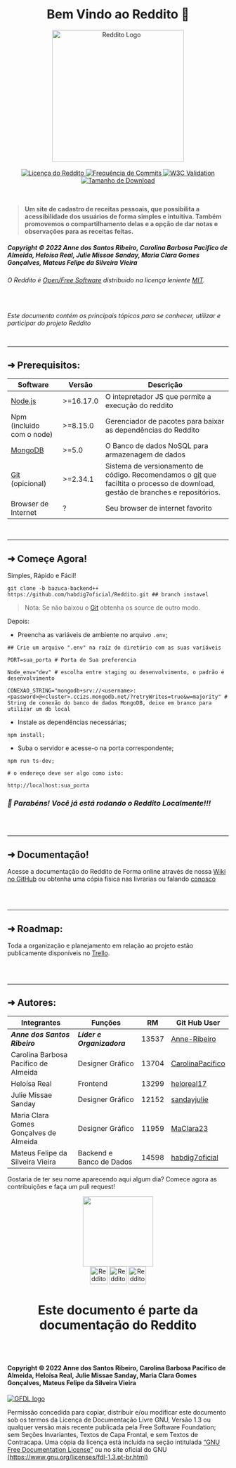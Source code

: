 # <h1 align="center" >Bem Vindo ao Reddito &#127881;</h1>

<div align="center">
<a href="https://reddito-server.herokuapp.com/"> <img width="300" src="https://raw.githubusercontent.com/habdig7oficial/Reddito/full-stack/src/assets/Images/RedditoLogo1.png" alt="Reddito Logo"> </a>
</div>

<br>

<div align="center">
<a href="https://github.com/habdig7oficial/Reddito/blob/main/LICENSE">
<img alt="Licença do Reddito" src="https://img.shields.io/github/license/habdig7oficial/Reddito?color=%237DAD61&amp;label=LICEN%C3%87A&amp;logo=Reddito&amp;logoColor=%233E5133&amp;style=for-the-badge">
</a> <a href="https://github.com/habdig7oficial/Reddito"> <img alt="Frequência de Commits" src="https://img.shields.io/github/commit-activity/y/habdig7oficial/Reddito?color=6B8A53&amp;label=Frequ%C3%AAncia%20de%20Commits&amp;logo=Frequ%C3%AAncia%20de%20Commits&amp;style=for-the-badge"> <img alt="W3C Validation" src="https://img.shields.io/w3c-validation/html?color=3E5133&logo=Validado&style=for-the-badge&targetUrl=https%3A%2F%2Fanne-ribeiro.github.io%2F2emia-projeto%2F"> <img alt="Tamanho de Download" src="https://img.shields.io/github/languages/code-size/habdig7oficial/Reddito?color=%233E5133&amp;label=Tamanho%20de%20Download&amp;logo=Reddito&amp;style=for-the-badge"></a>
</div>


<br>
<br>

> **Um site de cadastro de receitas pessoais, que possibilita a acessibilidade dos usuários de forma simples e intuitiva. Também promovemos o compartilhamento delas e a opção de dar notas e observações para as receitas feitas.**

##### **Copyright &#169; 2022 Anne dos Santos Ribeiro, Carolina Barbosa Pacífico de Almeida, Heloísa Real, Julie Missae Sanday, Maria Clara Gomes Gonçalves, Mateus Felipe da Silveira Vieira**

###### O Reddito é [Open/Free Software](https://www.gnu.org/philosophy/open-source-misses-the-point.html.en) distribuido na licença leniente [MIT](https://github.com/habdig7oficial/Reddito/blob/main/LICENSE).

<br>

_Este documento contém os principais tópicos para se conhecer, utilizar e participar do projeto Reddito_


<br>

---

## &#10140; Prerequisitos:

Software | Versão | Descrição 
--------- | ------ | ---------
| [Node.js](https://nodejs.org/pt-br/) | >=16.17.0 | O intepretador JS que permite a execução do reddito 
|  Npm (incluido com o node)| >=8.15.0 | Gerenciador de pacotes para baixar as dependências do Reddito
| [MongoDB](https://www.mongodb.com/docs/manual/installation/) | >=5.0 | O Banco de dados NoSQL para armazenagem de dados
| [Git](https://git-scm.com/downloads) (opicional)| >=2.34.1 | Sistema de versionamento de código. Recomendamos o [git](https://git-scm.com/) que faciltita o processo de download, gestão de branches e repositórios.
| Browser de Internet | ? | Seu browser de internet favorito

<br>
 
---

## &#10140; Começe Agora! 

Simples, Rápido e Fácil!

```
git clone -b bazuca-backend++ https://github.com/habdig7oficial/Reddito.git ## branch instavel 
```

> Nota: Se não baixou o [Git](https://git-scm.com/) obtenha os source de outro modo.

Depois:

* Preencha as variáveis de ambiente no arquivo ```.env```;

```
## Crie um arquivo ".env" na raíz do diretório com as suas variáveis

PORT=sua_porta # Porta de Sua preferencia 

Node_env="dev" # escolha entre staging ou desenvolvimento, o padrão é desenvolvimento

CONEXAO_STRING="mongodb+srv://<username>:<password>@<cluster>.ccizs.mongodb.net/?retryWrites=true&w=majority" # String de conexão do banco de dados MongoDB, deixe em branco para utilizar um db local

```

* Instale as dependências necessárias;
```
npm install; 
```

* Suba o servidor e acesse-o na porta correspondente;
```
npm run ts-dev;
```
```
# o endereço deve ser algo como isto:

http://localhost:sua_porta
```

### *&#127882; Parabéns! Você já está rodando o Reddito Localmente!!!*


<br>
<br>

---

## &#10140; Documentação!

Acesse a documentação do Reddito de Forma online através de nossa [Wiki no GitHub](https://github.com/habdig7oficial/Reddito/wiki) ou obtenha uma cópia física nas livrarias ou falando [conosco](mailto:habdig7@gmail.com)


<br>
<br>

---

## &#10140; Roadmap:

Toda a organização e planejamento em relação ao projeto estão publicamente disponíveis no [Trello](https://trello.com/b/jWWfNBZU/reddito).


<br>
<br>

---

## &#10140; Autores:
 
| Integrantes | Funções | RM | Git Hub User 
|------------------------------ | -------------------  | -------------| ----------- |
| ***Anne dos Santos Ribeiro*** | ***Líder e Organizadora*** | 13537 | [Anne-Ribeiro](https://github.com/Anne-Ribeiro)
| Carolina Barbosa Pacífico de Almeida | Designer Gráfico | 13704 | [CarolinaPacifico](https://github.com/CarolinaPacifico)
| Heloísa Real | Frontend | 13299 | [heloreal17](https://github.com/heloreal17)
| Julie Missae Sanday | Designer Gráfico | 12152 | [sandayjulie](https://github.com/sandayjulie)
| Maria Clara Gomes Gonçalves de Almeida | Designer Gráfico | 11959 | [MaClara23](https://github.com/MaClara23)
| Mateus Felipe da Silveira Vieira | Backend e Banco de Dados | 14598 | [habdig7oficial](https://github.com/habdig7oficial)

Gostaria de ter seu nome aparecendo aqui algum dia? Comece agora as contribuições e faça um pull request!

<div align="center">
<a href="https://reddito-server.herokuapp.com/">
<img width="160" src="https://raw.githubusercontent.com/habdig7oficial/Reddito/bazuca-backend%2B%2B/src/assets/Images/logohomepage.png" >
</a>
</div>

<div align="center">
<img width="40" src="https://raw.githubusercontent.com/habdig7oficial/Reddito/bazuca-backend%2B%2B/src/assets/Images/instagram.png" alt="Reddito Instagram">
<img width="40" src="https://raw.githubusercontent.com/habdig7oficial/Reddito/bazuca-backend%2B%2B/src/assets/Images/facebook.png" alt="Reddito Facebook">
<img width="40" src="https://raw.githubusercontent.com/habdig7oficial/Reddito/bazuca-backend%2B%2B/src/assets/Images/youtube.png" alt="Reddito Youtube">
</div>



# <h1 align="center"> Este documento é parte da documentação do Reddito </h1>

<br>
<br>

#### **Copyright &#169; 2022 Anne dos Santos Ribeiro, Carolina Barbosa Pacífico de Almeida, Heloísa Real, Julie Missae Sanday, Maria Clara Gomes Gonçalves, Mateus Felipe da Silveira Vieira**

[![GFDL logo ](https://www.gnu.org/graphics/gfdl-logo.svg)](https://www.gnu.org/licenses/fdl-1.3.html)

Permissão concedida para copiar, distribuir e/ou modificar este documento sob os termos da Licença de Documentação Livre GNU, Versão 1.3 ou qualquer versão mais recente publicada pela Free Software Foundation; sem Seções Invariantes, Textos de Capa Frontal, e sem Textos de Contracapa. Uma cópia da licença está incluída na seção intitulada [“GNU Free Documentation License”](https://github.com/habdig7oficial/Reddito/wiki/GNU-Free-Documentation-License) ou no site oficial do GNU [(https://www.gnu.org/licenses/fdl-1.3.pt-br.html)](https://www.gnu.org/licenses/fdl-1.3.pt-br.html)
